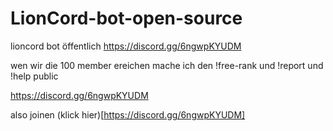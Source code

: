 # LionCord-bot-open-source
lioncord bot öffentlich
https://discord.gg/6ngwpKYUDM


wen wir die 100 member ereichen mache ich den !free-rank und  !report und !help public


https://discord.gg/6ngwpKYUDM


also joinen (klick hier)[https://discord.gg/6ngwpKYUDM]
